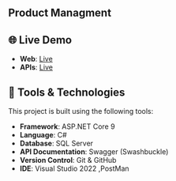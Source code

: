 ## Product Managment 
## 🌐 Live Demo

- **Web**: [Live](http://assignment.runasp.net/Account/Login)  
- **APIs**: [Live](http://assignmentapis.runasp.net/index.html)  



## 🧰 Tools & Technologies
This project is built using the following tools:

- **Framework**: ASP.NET Core 9 
- **Language**: C#
- **Database**: SQL Server
- **API Documentation**: Swagger (Swashbuckle)
- **Version Control**: Git & GitHub
- **IDE**: Visual Studio 2022 ,PostMan
 
